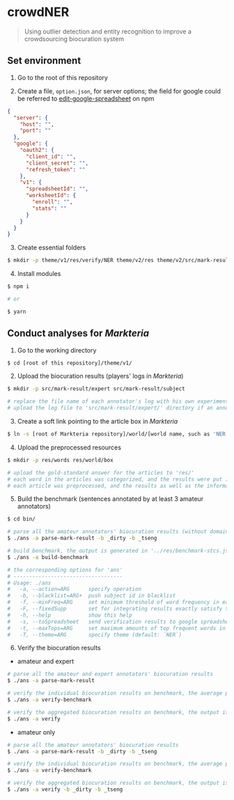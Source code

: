 # crowdNER

> Using outlier detection and entity recognition to improve a crowdsourcing biocuration system

## Set environment

1. Go to the root of this repository

2. Create a file, `option.json`, for server options; the field for google could be referred to [edit-google-spreadsheet](https://www.npmjs.com/package/edit-google-spreadsheet) on npm

```json
{
  "server": {
    "host": "",
    "port": ""
  },
  "google": {
    "oauth2": {
      "client_id": "",
      "client_secret": "",
      "refresh_token": ""
    },
    "v1": {
      "spreadsheetId": "",
      "worksheetId": {
        "enroll": "",
        "stats": ""
      }
    }
  }
}
```

3. Create essential folders

```bash
$ mkdir -p theme/v1/res/verify/NER theme/v2/res theme/v2/src/mark-result
```

4. Install modules

```bash
$ npm i

# or

$ yarn
```

## Conduct analyses for _Markteria_

1. Go to the working directory

```bash
$ cd [root of this repository]/theme/v1/
```

2. Upload the biocuration results (players' logs in _Markteria_)

```bash
$ mkdir -p src/mark-result/expert src/mark-result/subject

# replace the file name of each annotator's log with his own experiment ID (such as '_dirty')
# upload the log file to 'src/mark-result/expert/' directory if an annotator is expert; otherwise, to 'src/mark-result/subject/' directory
```

3. Create a soft link pointing to the article box in _Markteria_

```bash
$ ln -s [root of Markteria repository]/world/[world name, such as 'NER' or 'PPI']/res/box/ src/
```

4. Upload the preprocessed resources

```bash
$ mkdir -p res/words res/world/box

# upload the gold-standard answer for the articles to 'res/'
# each word in the articles was categorized, and the results were put into 'res/words/'
# each article was preprocessed, and the results as well as the information of annototors were put into 'res/world/'
```

5. Build the benchmark (sentences annotated by at least 3 amateur annotators)

```bash
$ cd bin/

# parse all the amateur annotators' biocuration results (without domain expert), the output is generated in '../res/mark-result.json'
$ ./ans -a parse-mark-result -b _dirty -b _tseng

# build benchmark, the output is generated in '../res/benchmark-stcs.json'
$ ./ans -a build-benchmark

# the corresponding options for 'ans'
# -----------------------------------
# Usage: ./ans
#   -a, --action=ARG      specify operation
#   -b, --blacklist=ARG+  push subject id in blacklist
#   -f, --minFreq=ARG     set minimum threshold of word frequency in each article to be extracted
#   -F, --fixedSupp       set for integrating results exactly satisfy the required support (default: more than minimum support)
#   -h, --help            show this help
#   -s, --toSpreadsheet   send verification results to google spreadsheet (default: `false`)
#   -t, --maxTops=ARG     set maximum amounts of top frequent words in each article to be extracted
#   -T, --theme=ARG       specify theme (default: `NER`)
```

6. Verify the biocuration results

- amateur and expert

```bash
# parse all the amateur and expert annotators' biocuration results
$ ./ans -a parse-mark-result

# verify the individual biocuration results on benchmark, the average performance would be shown on the command line
$ ./ans -a verify-benchmark

# verify the aggregated biocuration results on benchmark, the output is generated in '../res/verify/NER/verification.json'
$ ./ans -a verify
```

- amateur only

```bash
# parse all the amateur annotators' biocuration results
$ ./ans -a parse-mark-result -b _dirty -b _tseng

# verify the individual biocuration results on benchmark, the average performance would be shown on the command line
$ ./ans -a verify-benchmark

# verify the aggregated biocuration results on benchmark, the output is generated in '../res/verify/NER/verification.json'
$ ./ans -a verify -b _dirty -b _tseng
```
